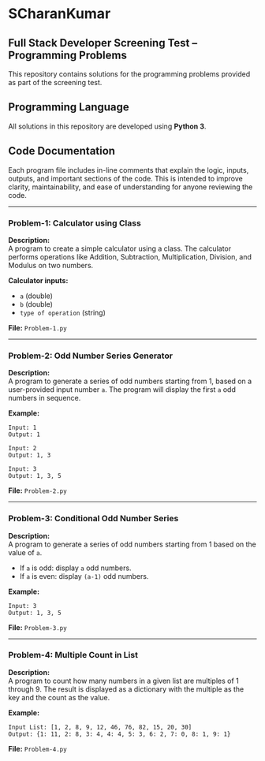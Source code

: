 # SCharanKumar

## Full Stack Developer Screening Test – Programming Problems  

This repository contains solutions for the programming problems provided as part of the screening test.

## Programming Language

All solutions in this repository are developed using **Python 3**.

## Code Documentation

Each program file includes in-line comments that explain the logic, inputs, outputs, and important sections of the code. This is intended to improve clarity, maintainability, and ease of understanding for anyone reviewing the code.

---

### Problem-1: Calculator using Class  
**Description:**  
A program to create a simple calculator using a class. The calculator performs operations like Addition, Subtraction, Multiplication, Division, and Modulus on two numbers.

**Calculator inputs:**
- `a` (double)
- `b` (double)
- `type of operation` (string)

**File:** `Problem-1.py`

---

### Problem-2: Odd Number Series Generator  
**Description:**  
A program to generate a series of odd numbers starting from 1, based on a user-provided input number `a`. The program will display the first `a` odd numbers in sequence.

**Example:**
```
Input: 1
Output: 1

Input: 2
Output: 1, 3

Input: 3
Output: 1, 3, 5
```

**File:** `Problem-2.py`

---

### Problem-3: Conditional Odd Number Series  
**Description:**  
A program to generate a series of odd numbers starting from 1 based on the value of `a`.

- If `a` is odd: display `a` odd numbers.
- If `a` is even: display `(a-1)` odd numbers.

**Example:**
```
Input: 3
Output: 1, 3, 5
```


**File:** `Problem-3.py`

---

### Problem-4: Multiple Count in List  
**Description:**  
A program to count how many numbers in a given list are multiples of 1 through 9. The result is displayed as a dictionary with the multiple as the key and the count as the value.

**Example:**
```
Input List: [1, 2, 8, 9, 12, 46, 76, 82, 15, 20, 30]
Output: {1: 11, 2: 8, 3: 4, 4: 4, 5: 3, 6: 2, 7: 0, 8: 1, 9: 1}
```

**File:** `Problem-4.py`

